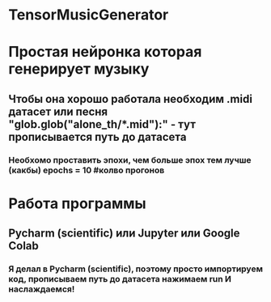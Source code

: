 # TensorMusicGenerator
# Простая нейронка которая генерирует музыку
## Чтобы она хорошо работала необходим .midi датасет или песня "glob.glob("alone_th/*.mid"):" - тут прописывается путь до датасета
### Необхомо проставить эпохи, чем больше эпох тем лучше (какбы) epochs = 10 #колво прогонов

# Работа программы
## Pycharm (scientific) или Jupyter или Google Colab
### Я делал в Pycharm (scientific), поэтому просто импортируем код, прописываем путь до датасета нажимаем run И наслаждаемся!

